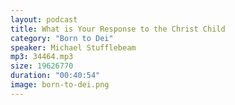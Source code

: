 ```yaml
---
layout: podcast
title: What is Your Response to the Christ Child
category: "Born to Dei"
speaker: Michael Stufflebeam
mp3: 34464.mp3
size: 19626770
duration: "00:40:54"
image: born-to-dei.png
---
```


